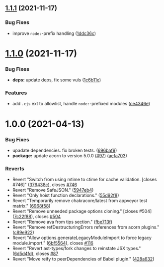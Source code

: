 ## [1.1.1](https://github.com/qiwi-forks/esm/compare/v1.1.0...v1.1.1) (2021-11-17)


### Bug Fixes

* improve `node:`-prefix handling ([1ddc36c](https://github.com/qiwi-forks/esm/commit/1ddc36c50dee95b30aeeaa3aa38a87e41b2986ad))

# [1.1.0](https://github.com/qiwi-forks/esm/compare/v1.0.0...v1.1.0) (2021-11-17)


### Bug Fixes

* **deps:** update deps, fix some vuls ([1c6b11e](https://github.com/qiwi-forks/esm/commit/1c6b11e384b94a04456fb557a9aa5ef5c99e616c))


### Features

* add `.cjs` ext to allowlist, handle `node:`-prefixed modules ([ce4346e](https://github.com/qiwi-forks/esm/commit/ce4346ef916ad5b25cb8e85480bd2b7db1baf2d2))

# 1.0.0 (2021-04-13)


### Bug Fixes

* upadate dependencies. fix broken tests. ([696baf9](https://github.com/qiwi-forks/esm/commit/696baf9c4d75a084ea854d55a84a66fe83d233f0))
* **package:** update acorn to version 5.0.0 ([#97](https://github.com/qiwi-forks/esm/issues/97)) ([aefa703](https://github.com/qiwi-forks/esm/commit/aefa703b76eb83cabf57ea33abae48467b7b0b97))


### Reverts

* Revert "Switch from using mtime to ctime for cache validation. [closes #746]" ([376438c](https://github.com/qiwi-forks/esm/commit/376438c761fde011954905823d7153b64bb3c056)), closes [#746](https://github.com/qiwi-forks/esm/issues/746)
* Revert "Remove SafeJSON." ([5947eb4](https://github.com/qiwi-forks/esm/commit/5947eb481ad32b755a42de092ed5b3891ab3fb1d))
* Revert "Only hoist function declarations." ([55d92f8](https://github.com/qiwi-forks/esm/commit/55d92f8fd02dacd0acf9cd641fb384eb1cd3c86a))
* Revert "Temporarily remove chakracore/latest from appveyor test matrix." ([6968f58](https://github.com/qiwi-forks/esm/commit/6968f58125f09d192888801d915bbfefbf8261a6))
* Revert "Remove unneeded package options cloning." [closes #504] ([7c22f88](https://github.com/qiwi-forks/esm/commit/7c22f88ee0e463624ef43d169dbe3633ec487c1d)), closes [#504](https://github.com/qiwi-forks/esm/issues/504)
* Revert "Remove ava from tips section." ([fbe713f](https://github.com/qiwi-forks/esm/commit/fbe713ffbe57f23859364c5b578053cdfcced5ad))
* Revert "Remove refDestructuringErrors references from acorn plugins." ([c89e922](https://github.com/qiwi-forks/esm/commit/c89e9222331fd37a8a4cffc90378b5d15875d84a))
* Revert "Allow options.generateLegacyModuleImport to force legacy module.import." ([6bf5564](https://github.com/qiwi-forks/esm/commit/6bf5564c61937243ee21730b383cd1512c097261)), closes [#116](https://github.com/qiwi-forks/esm/issues/116)
* Revert "Revert ast-types/fork changes to reinstate JSX types." ([6d5d4fd](https://github.com/qiwi-forks/esm/commit/6d5d4fd7302e2d67e694b96b337b7b4d0be37381)), closes [#87](https://github.com/qiwi-forks/esm/issues/87)
* Revert "Move reify to peerDependencies of Babel plugin." ([428a632](https://github.com/qiwi-forks/esm/commit/428a632a0b4e35edbdf88c412ffff5335ef5928d))
